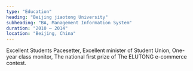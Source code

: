 ```yaml
---
type: "Education"
heading: "Beijing jiaotong University"
subheading: "BA, Management Information System"
duration: "2010 – 2014"
location: "Beijing, China"
---
```


Excellent Students Pacesetter, Excellent minister of Student Union, One-year class monitor,
The national first prize of The ELUTONG e-commerce contest.